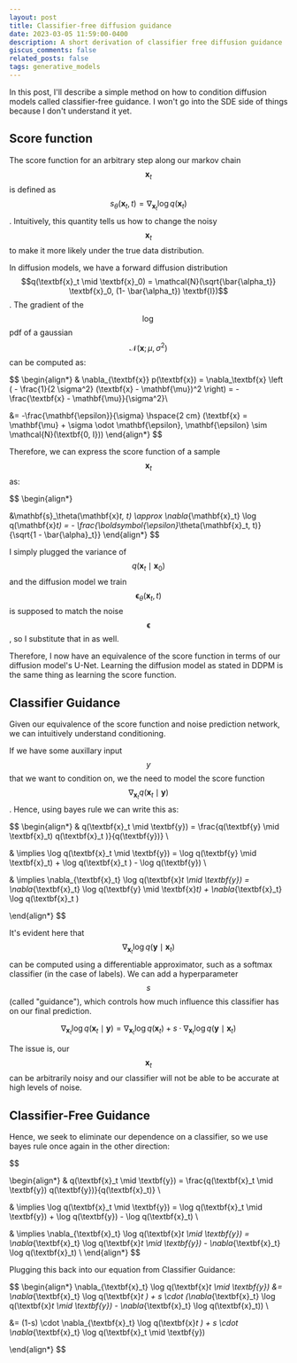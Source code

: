 ```yaml
---
layout: post
title: Classifier-free diffusion guidance
date: 2023-03-05 11:59:00-0400
description: A short derivation of classifier free diffusion guidance
giscus_comments: false
related_posts: false
tags: generative_models
---
```


In this post, I'll describe a simple method on how to condition diffusion models called classifier-free guidance. I won't go into the SDE side of things because I don't understand it yet.

## Score function

The score function for an arbitrary step along our markov chain $$\textbf{x}_t$$ is defined as $$s_\theta(\textbf{x}_t, t) = \nabla_{\textbf{x}_t} \log q(\textbf{x}_t)$$. Intuitively, this quantity tells us how to change the noisy $$\textbf{x}_t$$ to make it more likely under the true data distribution. 

In diffusion models, we have a forward diffusion distribution $$q(\textbf{x}_t \mid \textbf{x}_0) = \mathcal{N}(\sqrt{\bar{\alpha_t}} \textbf{x}_0, (1- \bar{\alpha_t}) \textbf{I})$$. The gradient of the $$\log$$ pdf of a gaussian $$\mathcal{N}(\textbf{x}; \mu, \sigma^2)$$ can be computed as:

$$
\begin{align*}
& \nabla_{\textbf{x}} p(\textbf{x}) = \nabla_\textbf{x} \left (  - \frac{1}{2 \sigma^2} (\textbf{x} - \mathbf{\mu})^2 \right) = -\frac{\textbf{x} - \mathbf{\mu}}{\sigma^2}\\ 

&= -\frac{\mathbf{\epsilon}}{\sigma} \hspace{2 cm} (\textbf{x} = \mathbf{\mu} + \sigma \odot \mathbf{\epsilon}, \mathbf{\epsilon} \sim \mathcal{N}(\textbf{0, I}))
\end{align*}
$$

Therefore, we can express the score function of a sample $$\textbf{x}_t$$ as:

$$
\begin{align*}

&\mathbf{s}_\theta(\mathbf{x}_t, t) 
\approx \nabla_{\mathbf{x}_t} \log q(\mathbf{x}_t) = - \frac{\boldsymbol{\epsilon}_\theta(\mathbf{x}_t, t)}{\sqrt{1 - \bar{\alpha}_t}}
\end{align*}
$$

I simply plugged the variance of $$q(\textbf{x}_t \mid \textbf{x}_0)$$ and the diffusion model we train $$\mathbf{\epsilon}_{\theta} (\textbf{x}_t, t)$$ is supposed to match the noise $$\mathbf{\epsilon}$$, so I substitute that in as well. 

Therefore, I now have an equivalence of the score function in terms of our diffusion model's U-Net. Learning the diffusion model as stated in DDPM is the same thing as learning the score function.

## Classifier Guidance

Given our equivalence of the score function and noise prediction network, we can intuitively understand conditioning. 

If we have some auxillary input $$y$$ that we want to condition on, we the need to model the score function $$\nabla_{\textbf{x}_t} q(\textbf{x}_t \mid \textbf{y})$$. Hence, using bayes rule we can write this as:

$$
\begin{align*}
& q(\textbf{x}_t \mid \textbf{y}) = \frac{q(\textbf{y} \mid \textbf{x}_t) q(\textbf{x}_t )}{q(\textbf{y})} \\

& \implies \log q(\textbf{x}_t \mid \textbf{y}) = \log q(\textbf{y} \mid \textbf{x}_t)  + \log q(\textbf{x}_t ) - \log q(\textbf{y}) \\

& \implies \nabla_{\textbf{x}_t} \log q(\textbf{x}_t \mid \textbf{y}) = \nabla_{\textbf{x}_t} \log q(\textbf{y} \mid \textbf{x}_t)  + \nabla_{\textbf{x}_t} \log q(\textbf{x}_t )

\end{align*}
$$

It's evident here that $$\nabla_{\textbf{x}_t} \log q(\textbf{y} \mid \textbf{x}_t)$$ can be computed using a differentiable approximator, such as a softmax classifier (in the case of labels). We can add a hyperparameter $$s$$ (called "guidance"), which controls how much influence this classifier has on our final prediction. 

$$
\nabla_{\textbf{x}_t} \log q(\textbf{x}_t \mid \textbf{y}) = \nabla_{\textbf{x}_t} \log q(\textbf{x}_t ) + s \cdot \nabla_{\textbf{x}_t} \log q(\textbf{y} \mid \textbf{x}_t)
$$

The issue is, our $$\textbf{x}_t$$ can be arbitrarily noisy and our classifier will not be able to be accurate at high levels of noise. 


## Classifier-Free Guidance
Hence, we seek to eliminate our dependence on a classifier, so we use bayes rule once again in the other direction: 

$$

\begin{align*}
& q(\textbf{x}_t \mid \textbf{y}) = \frac{q(\textbf{x}_t \mid \textbf{y}) q(\textbf{y})}{q(\textbf{x}_t)} \\

& \implies \log q(\textbf{x}_t \mid \textbf{y}) = \log q(\textbf{x}_t \mid \textbf{y}) + \log q(\textbf{y}) - \log q(\textbf{x}_t)  \\

& \implies \nabla_{\textbf{x}_t} \log q(\textbf{x}_t \mid \textbf{y}) = \nabla_{\textbf{x}_t} \log q(\textbf{x}_t \mid \textbf{y}) - \nabla_{\textbf{x}_t} \log q(\textbf{x}_t)  \\
\end{align*}
$$

Plugging this back into our equation from Classifier Guidance:

$$
\begin{align*}
 \nabla_{\textbf{x}_t} \log q(\textbf{x}_t \mid \textbf{y}) &= \nabla_{\textbf{x}_t} \log q(\textbf{x}_t ) + s \cdot (\nabla_{\textbf{x}_t} \log q(\textbf{x}_t \mid \textbf{y}) - \nabla_{\textbf{x}_t} \log q(\textbf{x}_t)) \\

&= (1-s) \cdot \nabla_{\textbf{x}_t} \log q(\textbf{x}_t ) + s \cdot \nabla_{\textbf{x}_t} \log q(\textbf{x}_t \mid \textbf{y})

\end{align*}
$$


<!-- end with results -->







